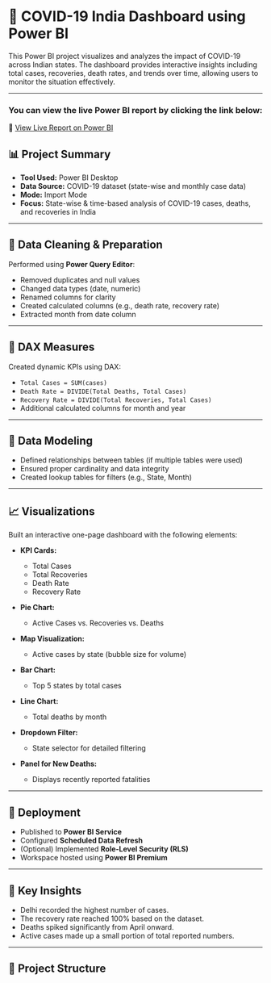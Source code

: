 # 🦠 COVID-19 India Dashboard using Power BI

This Power BI project visualizes and analyzes the impact of COVID-19 across Indian states. The dashboard provides interactive insights including total cases, recoveries, death rates, and trends over time, allowing users to monitor the situation effectively.

---
### You can view the live Power BI report by clicking the link below:

🔗 [View Live Report on Power BI](https://app.powerbi.com/view?r=eyJrIjoiMWRjZTc1OWUtZGJlMS00ZDBiLTk0NGYtNTFiYjI2Yzk4ZGQ0IiwidCI6ImM2NDk4YWJmLWUyOTYtNDkzNy04YzJhLTJmYTlhZDM3YzFjYSJ9)


## 📊 Project Summary

- **Tool Used:** Power BI Desktop
- **Data Source:** COVID-19 dataset (state-wise and monthly case data)
- **Mode:** Import Mode
- **Focus:** State-wise & time-based analysis of COVID-19 cases, deaths, and recoveries in India

---

## 🧹 Data Cleaning & Preparation

Performed using **Power Query Editor**:
- Removed duplicates and null values
- Changed data types (date, numeric)
- Renamed columns for clarity
- Created calculated columns (e.g., death rate, recovery rate)
- Extracted month from date column

---

## 🧠 DAX Measures

Created dynamic KPIs using DAX:
- `Total Cases = SUM(cases)`
- `Death Rate = DIVIDE(Total Deaths, Total Cases)`
- `Recovery Rate = DIVIDE(Total Recoveries, Total Cases)`
- Additional calculated columns for month and year

---

## 🧩 Data Modeling

- Defined relationships between tables (if multiple tables were used)
- Ensured proper cardinality and data integrity
- Created lookup tables for filters (e.g., State, Month)

---

## 📈 Visualizations

Built an interactive one-page dashboard with the following elements:

- **KPI Cards:**
  - Total Cases
  - Total Recoveries
  - Death Rate
  - Recovery Rate

- **Pie Chart:**
  - Active Cases vs. Recoveries vs. Deaths

- **Map Visualization:**
  - Active cases by state (bubble size for volume)

- **Bar Chart:**
  - Top 5 states by total cases

- **Line Chart:**
  - Total deaths by month

- **Dropdown Filter:**
  - State selector for detailed filtering

- **Panel for New Deaths:**
  - Displays recently reported fatalities

---

## 🚀 Deployment

- Published to **Power BI Service**
- Configured **Scheduled Data Refresh**
- (Optional) Implemented **Role-Level Security (RLS)**
- Workspace hosted using **Power BI Premium**

---

## 📌 Key Insights

- Delhi recorded the highest number of cases.
- The recovery rate reached 100% based on the dataset.
- Deaths spiked significantly from April onward.
- Active cases made up a small portion of total reported numbers.

---

## 📁 Project Structure

